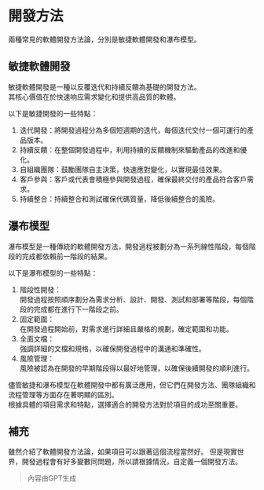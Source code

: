 # 開發方法
兩種常見的軟體開發方法論，分別是敏捷軟體開發和瀑布模型。

## 敏捷軟體開發
敏捷軟體開發是一種以反覆迭代和持續反饋為基礎的開發方法。  
其核心價值在於快速响应需求變化和提供高品質的軟體。

以下是敏捷開發的一些特點：
1. 迭代開發：將開發過程分為多個短週期的迭代，每個迭代交付一個可運行的產品版本。
2. 持續反饋：在整個開發過程中，利用持續的反饋機制來驅動產品的改進和優化。
3. 自組織團隊：鼓勵團隊自主決策，快速應對變化，以實現最佳效果。
4. 客戶參與：客戶或代表會積極參與開發過程，確保最終交付的產品符合客戶需求。
5. 持續整合：持續整合和測試確保代碼質量，降低後續整合的風險。

## 瀑布模型
瀑布模型是一種傳統的軟體開發方法，開發過程被劃分為一系列線性階段，每個階段的完成都依賴前一階段的結果。  

以下是瀑布模型的一些特點：
1. 階段性開發：  
   開發過程按照順序劃分為需求分析、設計、開發、測試和部署等階段，每個階段的完成都在進行下一階段之前。
2. 固定範圍：  
   在開發過程開始前，對需求進行詳細且嚴格的規劃，確定範圍和功能。
3. 全面文檔：  
   強調詳細的文檔和規格，以確保開發過程中的溝通和準確性。
4. 風險管理：  
   風險被認為在開發的早期階段得以最好地管理，以確保後續開發的順利進行。

儘管敏捷和瀑布模型在軟體開發中都有廣泛應用，但它們在開發方法、團隊組織和流程管理等方面存在著明顯的區別。  
根據具體的項目需求和特點，選擇適合的開發方法對於項目的成功至關重要。

## 補充
雖然介紹了軟體開發方法論，如果項目可以跟著這個流程當然好。
但是現實世界，開發過程會有好多變數同問題，所以請根據情況，自定義一個開發方法。

> 內容由GPT生成